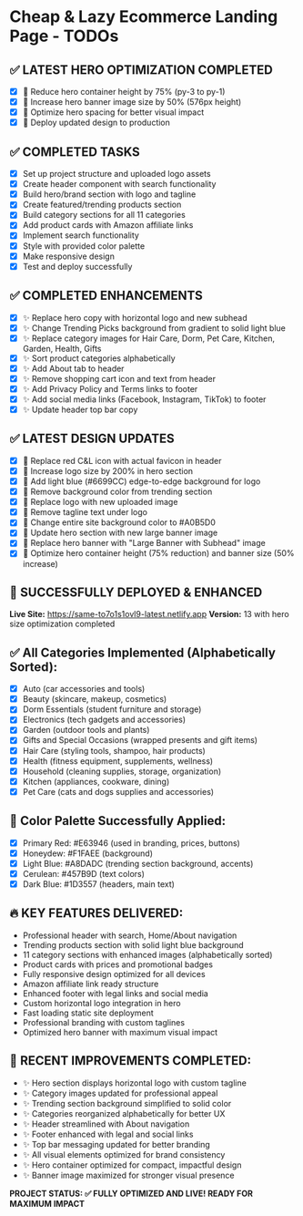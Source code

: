 # Cheap & Lazy Ecommerce Landing Page - TODOs

## ✅ LATEST HERO OPTIMIZATION COMPLETED
- [x] 🎨 Reduce hero container height by 75% (py-3 to py-1)
- [x] 🎨 Increase hero banner image size by 50% (576px height)
- [x] 🎨 Optimize hero spacing for better visual impact
- [x] 🎨 Deploy updated design to production

## ✅ COMPLETED TASKS
- [x] Set up project structure and uploaded logo assets
- [x] Create header component with search functionality
- [x] Build hero/brand section with logo and tagline
- [x] Create featured/trending products section
- [x] Build category sections for all 11 categories
- [x] Add product cards with Amazon affiliate links
- [x] Implement search functionality
- [x] Style with provided color palette
- [x] Make responsive design
- [x] Test and deploy successfully

## ✅ COMPLETED ENHANCEMENTS
- [x] ✨ Replace hero copy with horizontal logo and new subhead
- [x] ✨ Change Trending Picks background from gradient to solid light blue
- [x] ✨ Replace category images for Hair Care, Dorm, Pet Care, Kitchen, Garden, Health, Gifts
- [x] ✨ Sort product categories alphabetically
- [x] ✨ Add About tab to header
- [x] ✨ Remove shopping cart icon and text from header
- [x] ✨ Add Privacy Policy and Terms links to footer
- [x] ✨ Add social media links (Facebook, Instagram, TikTok) to footer
- [x] ✨ Update header top bar copy

## ✅ LATEST DESIGN UPDATES
- [x] 🎨 Replace red C&L icon with actual favicon in header
- [x] 🎨 Increase logo size by 200% in hero section
- [x] 🎨 Add light blue (#6699CC) edge-to-edge background for logo
- [x] 🎨 Remove background color from trending section
- [x] 🎨 Replace logo with new uploaded image
- [x] 🎨 Remove tagline text under logo
- [x] 🎨 Change entire site background color to #A0B5D0
- [x] 🎨 Update hero section with new large banner image
- [x] 🎨 Replace hero banner with "Large Banner with Subhead" image
- [x] 🎨 Optimize hero container height (75% reduction) and banner size (50% increase)

## 🚀 SUCCESSFULLY DEPLOYED & ENHANCED
**Live Site:** https://same-to7o1s1ovl9-latest.netlify.app
**Version:** 13 with hero size optimization completed

## ✅ All Categories Implemented (Alphabetically Sorted):
- [x] Auto (car accessories and tools)
- [x] Beauty (skincare, makeup, cosmetics)
- [x] Dorm Essentials (student furniture and storage)
- [x] Electronics (tech gadgets and accessories)
- [x] Garden (outdoor tools and plants)
- [x] Gifts and Special Occasions (wrapped presents and gift items)
- [x] Hair Care (styling tools, shampoo, hair products)
- [x] Health (fitness equipment, supplements, wellness)
- [x] Household (cleaning supplies, storage, organization)
- [x] Kitchen (appliances, cookware, dining)
- [x] Pet Care (cats and dogs supplies and accessories)

## 🎨 Color Palette Successfully Applied:
- [x] Primary Red: #E63946 (used in branding, prices, buttons)
- [x] Honeydew: #F1FAEE (background)
- [x] Light Blue: #A8DADC (trending section background, accents)
- [x] Cerulean: #457B9D (text colors)
- [x] Dark Blue: #1D3557 (headers, main text)

## 🔥 KEY FEATURES DELIVERED:
- Professional header with search, Home/About navigation
- Trending products section with solid light blue background
- 11 category sections with enhanced images (alphabetically sorted)
- Product cards with prices and promotional badges
- Fully responsive design optimized for all devices
- Amazon affiliate link ready structure
- Enhanced footer with legal links and social media
- Custom horizontal logo integration in hero
- Fast loading static site deployment
- Professional branding with custom taglines
- Optimized hero banner with maximum visual impact

## 🎯 RECENT IMPROVEMENTS COMPLETED:
- ✨ Hero section displays horizontal logo with custom tagline
- ✨ Category images updated for professional appeal
- ✨ Trending section background simplified to solid color
- ✨ Categories reorganized alphabetically for better UX
- ✨ Header streamlined with About navigation
- ✨ Footer enhanced with legal and social links
- ✨ Top bar messaging updated for better branding
- ✨ All visual elements optimized for brand consistency
- ✨ Hero container optimized for compact, impactful design
- ✨ Banner image maximized for stronger visual presence

**PROJECT STATUS: ✅ FULLY OPTIMIZED AND LIVE! READY FOR MAXIMUM IMPACT**
